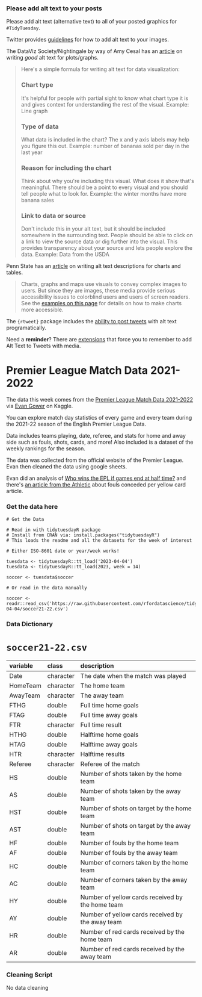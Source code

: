 ### Please add alt text to your posts

Please add alt text (alternative text) to all of your posted graphics for `#TidyTuesday`. 

Twitter provides [guidelines](https://help.twitter.com/en/using-twitter/picture-descriptions) for how to add alt text to your images.

The DataViz Society/Nightingale by way of Amy Cesal has an [article](https://medium.com/nightingale/writing-alt-text-for-data-visualization-2a218ef43f81) on writing _good_ alt text for plots/graphs.

> Here's a simple formula for writing alt text for data visualization:
> ### Chart type
> It's helpful for people with partial sight to know what chart type it is and gives context for understanding the rest of the visual.
> Example: Line graph
> ### Type of data
> What data is included in the chart? The x and y axis labels may help you figure this out.
> Example: number of bananas sold per day in the last year
> ### Reason for including the chart
> Think about why you're including this visual. What does it show that's meaningful. There should be a point to every visual and you should tell people what to look for.
> Example: the winter months have more banana sales
> ### Link to data or source
> Don't include this in your alt text, but it should be included somewhere in the surrounding text. People should be able to click on a link to view the source data or dig further into the visual. This provides transparency about your source and lets people explore the data.
> Example: Data from the USDA

Penn State has an [article](https://accessibility.psu.edu/images/charts/) on writing alt text descriptions for charts and tables.

> Charts, graphs and maps use visuals to convey complex images to users. But since they are images, these media provide serious accessibility issues to colorblind users and users of screen readers. See the [examples on this page](https://accessibility.psu.edu/images/charts/) for details on how to make charts more accessible.

The `{rtweet}` package includes the [ability to post tweets](https://docs.ropensci.org/rtweet/reference/post_tweet.html) with alt text programatically.

Need a **reminder**? There are [extensions](https://chrome.google.com/webstore/detail/twitter-required-alt-text/fpjlpckbikddocimpfcgaldjghimjiik/related) that force you to remember to add Alt Text to Tweets with media.

# Premier League Match Data 2021-2022

The data this week comes from the [Premier League Match Data 2021-2022](https://www.kaggle.com/datasets/evangower/premier-league-match-data) via [Evan Gower](https://github.com/evangower) on Kaggle.

You can explore match day statistics of every game and every team during the 2021-22 season of the English Premier League Data.

Data includes teams playing, date, referee, and stats for home and away side such as fouls, shots, cards, and more! Also included is a dataset of the weekly rankings for the season.

The data was collected from the official website of the Premier League. Evan then cleaned the data using google sheets.

Evan did an analysis of [Who wins the EPL if games end at half time?](https://www.kaggle.com/code/evangower/who-wins-the-epl-if-games-end-at-half-time/) and there's [an article from the Athletic](https://theathletic.com/3459766/2022/07/29/liverpool-manchester-city-premier-league-fouls-yellow-card/) about fouls conceded per yellow card article.

### Get the data here

```{r}
# Get the Data

# Read in with tidytuesdayR package 
# Install from CRAN via: install.packages("tidytuesdayR")
# This loads the readme and all the datasets for the week of interest

# Either ISO-8601 date or year/week works!

tuesdata <- tidytuesdayR::tt_load('2023-04-04')
tuesdata <- tidytuesdayR::tt_load(2023, week = 14)

soccer <- tuesdata$soccer

# Or read in the data manually

soccer <- readr::read_csv('https://raw.githubusercontent.com/rfordatascience/tidytuesday/main/data/2023/2023-04-04/soccer21-22.csv')
```

### Data Dictionary

# `soccer21-22.csv`

|variable |class     |description |
|:--------|:---------|:-----------|
|Date     |character |The date when the match was played  |
|HomeTeam |character |The home team    |
|AwayTeam |character |The away team    |
|FTHG     |double    |Full time home goals        |
|FTAG     |double    |Full time away goals        |
|FTR      |character |Full time result         |
|HTHG     |double    |Halftime home goals        |
|HTAG     |double    |Halftime away goals        |
|HTR      |character |Halftime results         |
|Referee  |character |Referee of the match    |
|HS       |double    |Number of shots taken by the home team          |
|AS       |double    |Number of shots taken by the away team          |
|HST      |double    |Number of shots on target by the home team   |
|AST      |double    |Number of shots on target by the away team   |
|HF       |double    |Number of fouls by the home team   |
|AF       |double    |Number of fouls by the away team    |
|HC       |double    |Number of corners taken by the home team |
|AC       |double    |Number of corners taken by the away team |
|HY       |double    |Number of yellow cards received by the home team |
|AY       |double    |Number of yellow cards received by the away team  |
|HR       |double    |Number of red cards received by the home team  |
|AR       |double    |Number of red cards received by the away team  |

### Cleaning Script

No data cleaning
